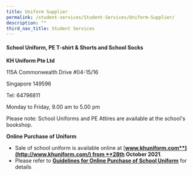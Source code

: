 ```yaml
---
title: Uniform Supplier
permalink: /student-services/Student-Services/Uniform-Supplier/
description: ""
third_nav_title: Student Services
---
```

#### **School Uniform, PE T-shirt & Shorts and School Socks**


**KH Uniform Pte Ltd**

115A Commonwealth Drive #04-15/16

Singapore 149596

Tel: 64796811

Monday to Friday, 9.00 am to 5.00 pm

Please note: School Uniforms and PE Attires are available at the school's bookshop.

  

**Online Purchase of Uniform**

*   Sale of school uniform is available online at [**www.khuniform.com**](http://www.khuniform.com/) from **28th October 2021**.
*   Please refer to [**Guidelines for Online Purchase of School Uniform**](/files/Useful%20Links/Student%20Services/Uniform%20Supplier/sjc_infosheet.pdf) for details